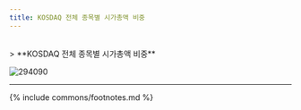 ```yaml
---
title: KOSDAQ 전체 종목별 시가총액 비중
---
```

<br>
> **KOSDAQ 전체 종목별 시가총액 비중<a id="pie"></a>**

![294090](images/kosdaq_all_all_종목.png)

---
{% include commons/footnotes.md %}